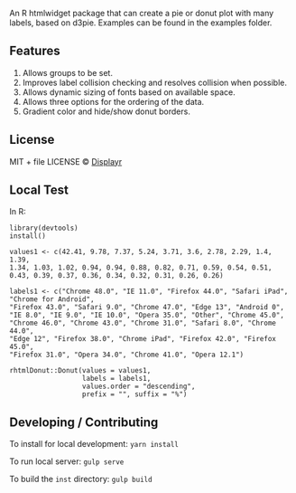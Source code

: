 An R htmlwidget package that can create a pie or donut plot with many labels, based on d3pie.
Examples can be found in the examples folder.

Features
-------
1. Allows groups to be set.
2. Improves label collision checking and resolves collision when possible.
3. Allows dynamic sizing of fonts based on available space.
4. Allows three options for the ordering of the data.
5. Gradient color and hide/show donut borders.


License
-------
MIT + file LICENSE © [Displayr](https://www.displayr.com)

Local Test
-------

In R:

    library(devtools)
    install()
    
    values1 <- c(42.41, 9.78, 7.37, 5.24, 3.71, 3.6, 2.78, 2.29, 1.4, 1.39,
    1.34, 1.03, 1.02, 0.94, 0.94, 0.88, 0.82, 0.71, 0.59, 0.54, 0.51,
    0.43, 0.39, 0.37, 0.36, 0.34, 0.32, 0.31, 0.26, 0.26)
     
    labels1 <- c("Chrome 48.0", "IE 11.0", "Firefox 44.0", "Safari iPad", "Chrome for Android",
    "Firefox 43.0", "Safari 9.0", "Chrome 47.0", "Edge 13", "Android 0",
    "IE 8.0", "IE 9.0", "IE 10.0", "Opera 35.0", "Other", "Chrome 45.0",
    "Chrome 46.0", "Chrome 43.0", "Chrome 31.0", "Safari 8.0", "Chrome 44.0",
    "Edge 12", "Firefox 38.0", "Chrome iPad", "Firefox 42.0", "Firefox 45.0",
    "Firefox 31.0", "Opera 34.0", "Chrome 41.0", "Opera 12.1")
     
    rhtmlDonut::Donut(values = values1,
                      labels = labels1,
                      values.order = "descending",
                      prefix = "", suffix = "%")
                      
Developing / Contributing
------

To install for local development: `yarn install`

To run local server: `gulp serve`

To build the `inst` directory: `gulp build`